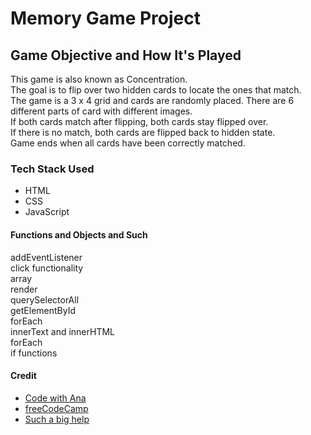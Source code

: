 # Memory Game Project

## Game Objective and How It's Played
This game is also known as Concentration.\
The goal is to flip over two hidden cards to locate the ones that match.\
The game is a 3 x 4 grid and cards are randomly placed. There are 6 different parts of card with different images.\
If both cards match after flipping, both cards stay flipped over.\
If there is no match, both cards are flipped back to hidden state.\
Game ends when all cards have been correctly matched.

### Tech Stack Used
- HTML
- CSS
- JavaScript


#### Functions and Objects and Such
addEventListener\
click functionality\
array\
render\
querySelectorAll\
getElementById\
forEach\
innerText and innerHTML\
forEach\
if functions

#### Credit
- [Code with Ana](https://www.youtube.com/watch?v=tjyDOHzKN0w)
- [freeCodeCamp](https://freecodecamp.org)
- [Such a big help](https://github.com/PoBlue/memory-game)
